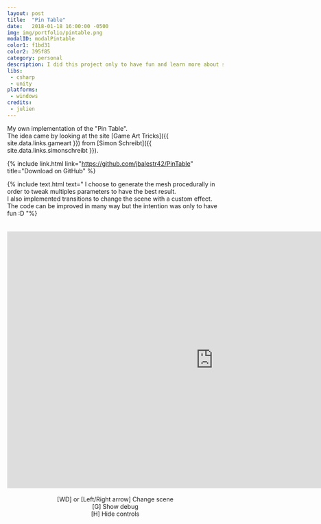 ```yaml
---
layout: post
title:  "Pin Table"
date:   2018-01-18 16:00:00 -0500
img: img/portfolio/pintable.png
modalID: modalPintable
color1: f1bd31 
color2: 395f85 
category: personal
description: I did this project only to have fun and learn more about shaders :D 
libs:
 - csharp
 - unity
platforms:
 - windows
credits:
 - julien
---
```

My own implementation of the "Pin Table".<br/>
The idea came by looking at the site [Game Art Tricks]({{ site.data.links.gameart }}) from [Simon Schreibt]({{ site.data.links.simonschreibt }}).

{% include link.html link="https://github.com/jbalestr42/PinTable" title="Download on GitHub" %}

{% include text.html text="
I choose to generate the mesh procedurally in order to tweak multiples parameters to have the best result.<br/>
I also implemented transitions to change the scene with a custom effect.<br/>
The code can be improved in many way but the intention was only to have fun :D
"%}

<div style="padding-top: 20px;" class="row">
 <div class="col-0 col-lg-1"></div>
  <div class="col-12 col-lg-10 d-flex justify-content-center">
   <iframe src="https://i.simmer.io/@BanyFitch/pintable" style="width:960px;height:600px;border:0"></iframe>
  </div>
 <div class="col-0 col-lg-1"></div>
</div>

<div class="row">
 <div class="col-0 col-lg-1"></div>
 <div class="col-12 col-lg-10 d-flex justify-content-center" align="center">

<br/>
[WD] or [Left/Right arrow] Change scene<br/>
[G] Show debug<br/>
[H] Hide controls<br/>
<br/>
 </div>
 <div class="col-0 col-lg-1"></div>
</div>
